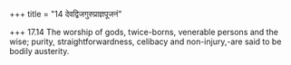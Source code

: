 +++
title = "14 देवद्विजगुरुप्राज्ञपूजनं"

+++
17.14 The worship of gods, twice-borns, venerable persons and the wise;
purity, straightforwardness, celibacy and non-injury,-are said to be
bodily austerity.
